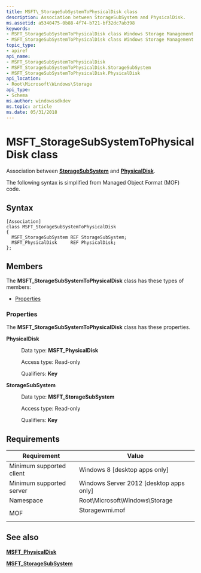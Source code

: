 ```yaml
---
title: MSFT\_StorageSubSystemToPhysicalDisk class
description: Association between StorageSubSystem and PhysicalDisk.
ms.assetid: a5340475-0b88-4f74-b721-bf32dc7ab398
keywords:
- MSFT_StorageSubSystemToPhysicalDisk class Windows Storage Management API
- MSFT_StorageSubSystemToPhysicalDisk class Windows Storage Management API , described
topic_type:
- apiref
api_name:
- MSFT_StorageSubSystemToPhysicalDisk
- MSFT_StorageSubSystemToPhysicalDisk.StorageSubSystem
- MSFT_StorageSubSystemToPhysicalDisk.PhysicalDisk
api_location:
- Root\Microsoft\Windows\Storage
api_type:
- Schema
ms.author: windowssdkdev
ms.topic: article
ms.date: 05/31/2018
---
```


# MSFT\_StorageSubSystemToPhysicalDisk class

Association between [**StorageSubSystem**](msft-storagesubsystem.md) and [**PhysicalDisk**](msft-physicaldisk.md).

The following syntax is simplified from Managed Object Format (MOF) code.

## Syntax

``` syntax
[Association]
class MSFT_StorageSubSystemToPhysicalDisk
{
  MSFT_StorageSubSystem REF StorageSubSystem;
  MSFT_PhysicalDisk     REF PhysicalDisk;
};
```

## Members

The **MSFT\_StorageSubSystemToPhysicalDisk** class has these types of members:

-   [Properties](#properties)

### Properties

The **MSFT\_StorageSubSystemToPhysicalDisk** class has these properties.

<dl> <dt>

**PhysicalDisk**
</dt> <dd> <dl> <dt>

Data type: **MSFT\_PhysicalDisk**
</dt> <dt>

Access type: Read-only
</dt> <dt>

Qualifiers: **Key**
</dt> </dl>

</dd> <dt>

**StorageSubSystem**
</dt> <dd> <dl> <dt>

Data type: **MSFT\_StorageSubSystem**
</dt> <dt>

Access type: Read-only
</dt> <dt>

Qualifiers: **Key**
</dt> </dl>

</dd> </dl>

## Requirements



| Requirement | Value |
|-------------------------------------|-------------------------------------------------------------------------------------------|
| Minimum supported client<br/> | Windows 8 \[desktop apps only\]<br/>                                                |
| Minimum supported server<br/> | Windows Server 2012 \[desktop apps only\]<br/>                                      |
| Namespace<br/>                | Root\\Microsoft\\Windows\\Storage<br/>                                              |
| MOF<br/>                      | <dl> <dt>Storagewmi.mof</dt> </dl> |



## See also

<dl> <dt>

[**MSFT\_PhysicalDisk**](msft-physicaldisk.md)
</dt> <dt>

[**MSFT\_StorageSubSystem**](msft-storagesubsystem.md)
</dt> </dl>

 

 





